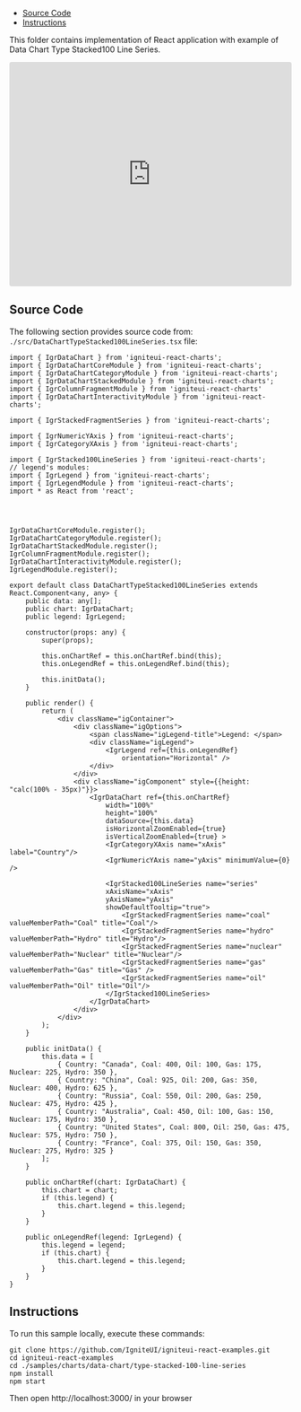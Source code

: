 <!-- NOTE: do not change this file because it will be auto re-generated from template file: -->
<!-- https://github.com/IgniteUI/igniteui-react-examples/tree/master/sample-template-files/ReadMe.md -->

<!-- ## Table of Contents -->
<!-- - [Sample Preview](#Sample-Preview) -->
- [Source Code](#Source-Code)
- [Instructions](#Instructions)

This folder contains implementation of React application with example of Data Chart Type Stacked100 Line Series.
<!-- in the Data Chart component -->
<!-- [Data Chart](https://infragistics.com/Reactsite/components/data-chart.html) -->

<html lang="en" xmlns="http://www.w3.org/1999/xhtml">
    <body>
        <!-- <a target="_blank" href="https://codesandbox.io/s/github/IgniteUI/igniteui-react-examples/tree/master/samples/charts/data-chart/type-stacked-100-line-series?fontsize=14&hidenavigation=1&theme=dark&view=preview&file=/src/DataChartTypeStacked100LineSeries.tsx" rel="noopener noreferrer">
            <img height="40px" style="border-radius: 0.5rem" alt="Edit on CodeSandbox" src="https://static.infragistics.com/xplatform/images/sandbox/edit.png"/>
        </a> -->
        <!-- <a target="_blank"
href="https://codesandbox.io/s/github/IgniteUI/igniteui-react-examples/tree/master/samples/maps/geo-map/binding-csv-points?fontsize=14&hidenavigation=1&theme=dark&view=preview">
            <img alt="Edit Sample" src="https://codesandbox.io/static/img/play-codesandbox.svg"/>
        </a> -->
        <!-- <a target="_blank" style="margin-left: 0.5rem"
href="https://codesandbox.io/embed/github/IgniteUI/igniteui-react-examples/tree/master/samples/charts/data-chart/type-stacked-100-line-series?fontsize=14&hidenavigation=1&theme=dark&view=preview&file=/src/DataChartTypeStacked100LineSeries.tsx">
            <img height="40px" style="border-radius: 5px" alt="View on CodeSandbox" src="https://static.infragistics.com/xplatform/images/sandbox/view.png"/>
        </a> -->
        <!-- <a target="_blank"
href="https://codesandbox.io/embed/github/IgniteUI/igniteui-react-examples/tree/master/samples/maps/geo-map/binding-csv-points?fontsize=14&hidenavigation=1&theme=dark&view=preview">
            <img alt="View on CodeSandbox" src="https://static.infragistics.com/xplatform/images/sandbox/view.png"/>
        </a>
https://codesandbox.io/embed/react-treemap-overview-rtb45
https://codesandbox.io/static/img/play-codesandbox.svg
https://codesandbox.io/embed/react-treemap-overview-rtb45?view=browser -->
    </body>
</html>

<!-- ## Sample Preview -->

<iframe
  src="https://codesandbox.io/embed/github/IgniteUI/igniteui-react-examples/tree/master/samples/charts/data-chart/type-stacked-100-line-series?fontsize=14&hidenavigation=1&theme=dark&view=preview&file=/src/DataChartTypeStacked100LineSeries.tsx"
  style="width:100%; height:400px; border:0; border-radius: 4px; overflow:hidden;"
  allow="accelerometer; ambient-light-sensor; camera; encrypted-media; geolocation; gyroscope; hid; microphone; midi; payment; usb; vr"
  sandbox="allow-forms allow-modals allow-popups allow-presentation allow-same-origin allow-scripts"
></iframe>

## Source Code

The following section provides source code from:
`./src/DataChartTypeStacked100LineSeries.tsx` file:

```tsx
import { IgrDataChart } from 'igniteui-react-charts';
import { IgrDataChartCoreModule } from 'igniteui-react-charts';
import { IgrDataChartCategoryModule } from 'igniteui-react-charts';
import { IgrDataChartStackedModule } from 'igniteui-react-charts';
import { IgrColumnFragmentModule } from 'igniteui-react-charts'
import { IgrDataChartInteractivityModule } from 'igniteui-react-charts';

import { IgrStackedFragmentSeries } from 'igniteui-react-charts';

import { IgrNumericYAxis } from 'igniteui-react-charts';
import { IgrCategoryXAxis } from 'igniteui-react-charts';

import { IgrStacked100LineSeries } from 'igniteui-react-charts';
// legend's modules:
import { IgrLegend } from 'igniteui-react-charts';
import { IgrLegendModule } from 'igniteui-react-charts';
import * as React from 'react';




IgrDataChartCoreModule.register();
IgrDataChartCategoryModule.register();
IgrDataChartStackedModule.register();
IgrColumnFragmentModule.register();
IgrDataChartInteractivityModule.register();
IgrLegendModule.register();

export default class DataChartTypeStacked100LineSeries extends React.Component<any, any> {
    public data: any[];
    public chart: IgrDataChart;
    public legend: IgrLegend;

    constructor(props: any) {
        super(props);

        this.onChartRef = this.onChartRef.bind(this);
        this.onLegendRef = this.onLegendRef.bind(this);

        this.initData();
    }

    public render() {
        return (
            <div className="igContainer">
                <div className="igOptions">
                    <span className="igLegend-title">Legend: </span>
                    <div className="igLegend">
                        <IgrLegend ref={this.onLegendRef}
                            orientation="Horizontal" />
                    </div>
                </div>
                <div className="igComponent" style={{height: "calc(100% - 35px)"}}>
                    <IgrDataChart ref={this.onChartRef}
                        width="100%"
                        height="100%"
                        dataSource={this.data}
                        isHorizontalZoomEnabled={true}
                        isVerticalZoomEnabled={true} >
                        <IgrCategoryXAxis name="xAxis" label="Country"/>
                        <IgrNumericYAxis name="yAxis" minimumValue={0} />

                        <IgrStacked100LineSeries name="series"
                        xAxisName="xAxis"
                        yAxisName="yAxis"
                        showDefaultTooltip="true">
                            <IgrStackedFragmentSeries name="coal" valueMemberPath="Coal" title="Coal"/>
                            <IgrStackedFragmentSeries name="hydro" valueMemberPath="Hydro" title="Hydro"/>
                            <IgrStackedFragmentSeries name="nuclear" valueMemberPath="Nuclear" title="Nuclear"/>
                            <IgrStackedFragmentSeries name="gas" valueMemberPath="Gas" title="Gas" />
                            <IgrStackedFragmentSeries name="oil" valueMemberPath="Oil" title="Oil"/>
                        </IgrStacked100LineSeries>
                    </IgrDataChart>
                </div>
            </div>
        );
    }

    public initData() {
        this.data = [
            { Country: "Canada", Coal: 400, Oil: 100, Gas: 175, Nuclear: 225, Hydro: 350 },
            { Country: "China", Coal: 925, Oil: 200, Gas: 350, Nuclear: 400, Hydro: 625 },
            { Country: "Russia", Coal: 550, Oil: 200, Gas: 250, Nuclear: 475, Hydro: 425 },
            { Country: "Australia", Coal: 450, Oil: 100, Gas: 150, Nuclear: 175, Hydro: 350 },
            { Country: "United States", Coal: 800, Oil: 250, Gas: 475, Nuclear: 575, Hydro: 750 },
            { Country: "France", Coal: 375, Oil: 150, Gas: 350, Nuclear: 275, Hydro: 325 }
        ];
    }

    public onChartRef(chart: IgrDataChart) {
        this.chart = chart;
        if (this.legend) {
            this.chart.legend = this.legend;
        }
    }

    public onLegendRef(legend: IgrLegend) {
        this.legend = legend;
        if (this.chart) {
            this.chart.legend = this.legend;
        }
    }
}

```

## Instructions
To run this sample locally, execute these commands:

```
git clone https://github.com/IgniteUI/igniteui-react-examples.git
cd igniteui-react-examples
cd ./samples/charts/data-chart/type-stacked-100-line-series
npm install
npm start

```

Then open http://localhost:3000/ in your browser

